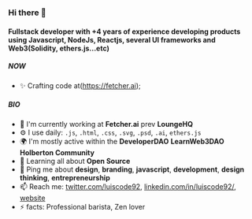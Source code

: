 ### Hi there 👋

#### Fullstack developer with +4 years of experience developing products using Javascript, NodeJs, Reactjs, several UI frameworks and Web3(Solidity, ethers.js...etc)

##### NOW

- ✨ Crafting code at(https://fetcher.ai);

##### BIO

- 🏢 I'm currently working at **Fetcher.ai** prev **LoungeHQ**
- ⚙️ I use daily: `.js`, `.html`, `.css`, `.svg`, `.psd`, `.ai`, `ethers.js`
- 🌍 I'm mostly active within the **DeveloperDAO** **LearnWeb3DAO** **Holberton Community**
- 🌱 Learning all about **Open Source**
- 💬 Ping me about **design**, **branding**, **javascript**, **development**, **design thinking**, **entrepreneurship**
- 📫 Reach me: [twitter.com/luiscode92](https://twitter.com/luiscode92), [linkedin.com/in/luiscode92/](https://www.linkedin.com/in/luiscode92/), [website]([https://www.linkedin.com/in/luiscode92/](https://luiscode92.github.io/#/))
- ⚡️ facts: Professional barista, Zen lover 
